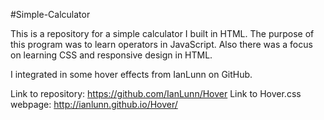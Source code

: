 #Simple-Calculator

This is a repository for a simple calculator I built in HTML. The purpose
of this program was to learn operators in JavaScript. Also there was a
focus on learning CSS and responsive design in HTML.

I integrated in some hover effects from IanLunn on GitHub.

Link to repository: https://github.com/IanLunn/Hover
Link to Hover.css webpage: http://ianlunn.github.io/Hover/
